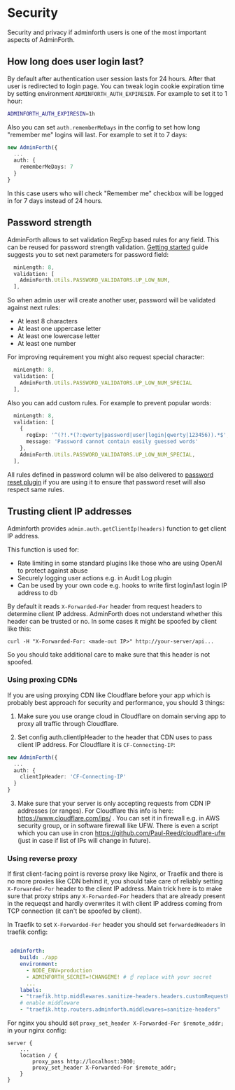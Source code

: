 # Security

Security and privacy if adminforth users is one of the most important aspects of AdminForth.

## How long does user login last?

By default after authentication user session lasts for 24 hours. After that user is redirected to login page.
You can tweak login cookie expiration time by setting environment `ADMINFORTH_AUTH_EXPIRESIN`. For example to set it to 1 hour:

```bash
ADMINFORTH_AUTH_EXPIRESIN=1h
```

Also you can set `auth.rememberMeDays` in the config to set how long "remember me" logins will last.
For example to set it to 7 days:

```ts ./index.ts
new AdminForth({
  ...
  auth: {
    rememberMeDays: 7
  }
}
```

In this case users who will check "Remember me" checkbox will be logged in for 7 days instead of 24 hours.


## Password strength

AdminForth allows to set validation RegExp based rules for any field. This can be reused for password strength validation.
[Getting started](../001-gettingStarted.md) guide suggests you to set next parameters for password field:

```ts ./index.ts
  minLength: 8,
  validation: [
    AdminForth.Utils.PASSWORD_VALIDATORS.UP_LOW_NUM,
  ],
```

So when admin user will create another user, password will be validated against next rules:
- At least 8 characters
- At least one uppercase letter
- At least one lowercase letter
- At least one number

For improving requirement you might also request special character:

```ts ./index.ts
  minLength: 8,
  validation: [
    AdminForth.Utils.PASSWORD_VALIDATORS.UP_LOW_NUM_SPECIAL
  ],
```

Also you can add custom rules. For example to prevent popular words:

```ts ./index.ts
  minLength: 8,
  validation: [
    {
      regExp: '^(?!.*(?:qwerty|password|user|login|qwerty|123456)).*$',
      message: 'Password cannot contain easily guessed words'
    },
    AdminForth.Utils.PASSWORD_VALIDATORS.UP_LOW_NUM_SPECIAL,
  ],
```

All rules defined in password column will be also delivered to [password reset plugin](../07-Plugins/07-email-password-reset.md) if you are using it to ensure that password reset will also respect same rules.


## Trusting client IP addresses

Adminforth provides `admin.auth.getClientIp(headers)` function to get client IP address. 

This function is used for:
- Rate limiting in some standard plugins like those who are using OpenAI to protect against abuse
- Securely logging user actions e.g. in Audit Log plugin
- Can be used by your own code e.g. hooks to write first login/last login IP address to db

By default it reads `X-Forwarded-For` header from request headers to determine client IP address. 
AdminForth does not understand whether this header can be trusted or no. In some cases it might be spoofed by client like this:

```
curl -H "X-Forwarded-For: <made-out IP>" http://your-server/api...
```

So you should take additional care to make sure that this header is not spoofed.

### Using proxing CDNs

If you are using proxying CDN like Cloudflare before your app which is probably best approach for security and performance, you should 3 things:
1) Make sure you use orange cloud in Cloudflare on domain serving app to proxy all traffic through Cloudflare.

2) Set config auth.clientIpHeader to the header that CDN uses to pass client IP address. 
For Cloudflare it is `CF-Connecting-IP`: 

```ts ./index.ts
new AdminForth({
  ...
  auth: {
    clientIpHeader: 'CF-Connecting-IP'
  }
}
```

3) Make sure that your server is only accepting requests from CDN IP addresses (or ranges). For Cloudflare this info is here: https://www.cloudflare.com/ips/ . You can set it in firewall e.g. in AWS security group, or in software firewall like UFW. There is even a script which you can use in cron https://github.com/Paul-Reed/cloudflare-ufw (just in case if list of IPs will change in future).


### Using reverse proxy

If first client-facing point is reverse proxy like Nginx, or Traefik and there is no more proxies like CDN behind it, you should take care of reliably setting `X-Forwarded-For` header to the client IP address. 
Main trick here is to make sure that proxy strips any `X-Forwarded-For` headers that are already present in the requeqst and hardly overwrites it with client IP address coming from TCP connection (it can't be spoofed by client).


In Traefik to set `X-Forwarded-For` header you should set `forwardedHeaders` in traefik config:

```yaml

 adminforth:
    build: ./app
    environment:
      - NODE_ENV=production
      - ADMINFORTH_SECRET=!CHANGEME! # ☝️ replace with your secret
      ...
    labels:
    - "traefik.http.middlewares.sanitize-headers.headers.customRequestHeaders.X-Forwarded-For=$remote_addr"
    # enable middleware
    - "traefik.http.routers.adminforth.middlewares=sanitize-headers"
```


For nginx you should set `proxy_set_header X-Forwarded-For $remote_addr;` in your nginx config:

```nginx
server {
    ...
    location / {
        proxy_pass http://localhost:3000;
        proxy_set_header X-Forwarded-For $remote_addr;
    }
}
```
